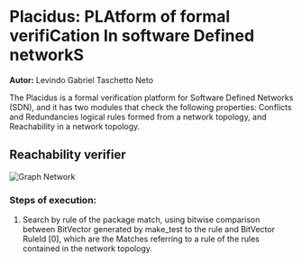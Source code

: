 # Placidus: PLAtform of formal verifiCation In software Defined networkS
__Autor:__ Levindo Gabriel Taschetto Neto

The Placidus is a formal verification platform for Software Defined Networks (SDN), and it has two modules that check the following properties: Conflicts and Redundancies logical rules formed from a network topology, and Reachability in a network topology.

## Reachability verifier 

![Graph Network](reachNeter/src/main/resources/graph_network.png)

### Steps of execution:
1) Search by rule of the package match, using bitwise comparison between BitVector generated by make_test to the rule and BitVector RuleId [0], which are the Matches referring to a rule of the rules contained in the network topology.


